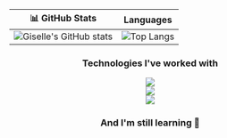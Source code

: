 
|📊 GitHub Stats   | Languages |
|-------------------| -----------------------|
| ![Giselle's GitHub stats](https://github-readme-stats.vercel.app/api?username=Blangis&show_icons=true&theme=highcontrast) | ![Top Langs](https://github-readme-stats.vercel.app/api/top-langs/?username=Blangis&layout=compact&theme=highcontrast) |

<h3 align="center"> Technologies I've worked with  </h3>
<p align="center">
  <a href="https://skillicons.dev">
    <img src="https://skillicons.dev/icons?i=html,css,bootstrap,js,vscode,react" />
    <br />
    <img src="https://skillicons.dev/icons?i=c,cs,dotnet,visualstudio,java,eclipse,postman" />
    <br />
    <img src="https://skillicons.dev/icons?i=mysql,git,bash,linux,latex,python" />
  </a>
</p>


<h3 align="center">And I'm still learning 🌱</h3>












<!--
**Blangis/Blangis** is a ✨ _special_ ✨ repository because its `README.md` (this file) appears on your GitHub profile.

Here are some ideas to get you started:

- 🔭 I’m currently working on ...
- 🌱 I’m currently learning ...
- 👯 I’m looking to collaborate on ...
- 🤔 I’m looking for help with ...
- 💬 Ask me about ...
- 📫 How to reach me: ...
- 😄 Pronouns: ...
- ⚡ Fun fact: ...

💻 Frontend Developer Jr. | 🌱 Aprendiendo React y Java  
🎓 Formación en Química de Alimentos  
📍 México | 🌐 Apasionada por el desarrollo web accesible

## 🛠️ Habilidades Técnicas
- HTML, CSS, JavaScript, React
- Bootstrap, Git, GitHub
- Java (básico), SQL, MySQL 
-->
